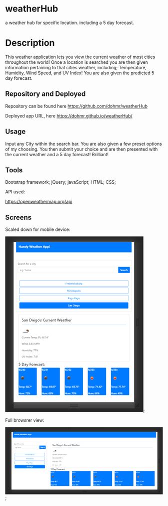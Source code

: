 # weatherHub
a weather hub for specific location. including a 5 day forecast.

# Description

This weather application lets you view the current weather of most cities throughout the world! 
Once a location is searched you are then given information pertaining to that cities weather, including; Temperature, Humidity, Wind Speed, and UV Index! You are also given the predicted 5 day forecast.

## Repository and Deployed
Repository can be found here https://github.com/dohmr/weatherHub

Deployed app URL, here https://dohmr.github.io/weatherHub/



## Usage
Input any City within the search bar. You are also given a few preset options of my choosing. You then submit your choice and are then presented with the current weather and a 5 day forecast! Brilliant!

## Tools
Bootstrap framework;
jQuery; javaScript; HTML; CSS;

API used:

https://openweathermap.org/api 

## Screens
Scaled down for mobile device:

![Mobile weather hub](assets/scaledWeather.jpg);

Full browsrer view:

![Desktop weather hub](assets/fullWeather.jpg);
